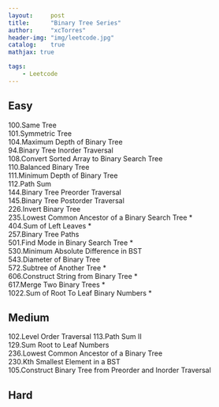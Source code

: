```yaml
---
layout:     post
title:      "Binary Tree Series"
author:     "xcTorres"
header-img: "img/leetcode.jpg"
catalog:    true
mathjax: true

tags:
    - Leetcode
---    
```


## Easy
100.Same Tree  
101.Symmetric Tree  
104.Maximum Depth of Binary Tree  
94.Binary Tree Inorder Traversal  
108.Convert Sorted Array to Binary Search Tree  
110.Balanced Binary Tree    
111.Minimum Depth of Binary Tree  
112.Path Sum    
144.Binary Tree Preorder Traversal  
145.Binary Tree Postorder Traversal    
226.Invert Binary Tree  
235.Lowest Common Ancestor of a Binary Search Tree  *  
404.Sum of Left Leaves  *  
257.Binary Tree Paths    
501.Find Mode in Binary Search Tree  *  
530.Minimum Absolute Difference in BST  
543.Diameter of Binary Tree    
572.Subtree of Another Tree *  
606.Construct String from Binary Tree  *  
617.Merge Two Binary Trees *  
1022.Sum of Root To Leaf Binary Numbers *    



##  Medium  
102.Level Order Traversal
113.Path Sum II  
129.Sum Root to Leaf Numbers  
236.Lowest Common Ancestor of a Binary Tree  
230.Kth Smallest Element in a BST  
105.Construct Binary Tree from Preorder and Inorder Traversal  

## Hard